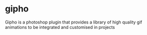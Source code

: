 # gipho
Gipho is a photoshop plugin that provides a library of high quality gif animations to be integrated and customised in projects
